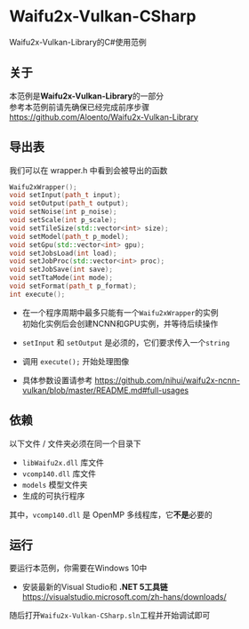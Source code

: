# Waifu2x-Vulkan-CSharp

Waifu2x-Vulkan-Library的C#使用范例

## 关于

本范例是**Waifu2x-Vulkan-Library**的一部分  
参考本范例前请先确保已经完成前序步骤  
https://github.com/Aloento/Waifu2x-Vulkan-Library

## 导出表
我们可以在 wrapper.h 中看到会被导出的函数  
```c++
Waifu2xWrapper();
void setInput(path_t input);
void setOutput(path_t output);
void setNoise(int p_noise);
void setScale(int p_scale);
void setTileSize(std::vector<int> size);
void setModel(path_t p_model);
void setGpu(std::vector<int> gpu);
void setJobsLoad(int load);
void setJobProc(std::vector<int> proc);
void setJobSave(int save);
void setTtaMode(int mode);
void setFormat(path_t p_format);
int execute();
```

* 在一个程序周期中最多只能有一个`Waifu2xWrapper`的实例  
  初始化实例后会创建NCNN和GPU实例，并等待后续操作

* `setInput` 和 `setOutput` 是必须的，它们要求传入一个`string`

* 调用 `execute();` 开始处理图像
  
* 具体参数设置请参考 https://github.com/nihui/waifu2x-ncnn-vulkan/blob/master/README.md#full-usages

## 依赖
以下文件 / 文件夹必须在同一个目录下  
* `libWaifu2x.dll` 库文件  
* `vcomp140.dll` 库文件  
* `models` 模型文件夹  
* 生成的可执行程序  

其中，`vcomp140.dll` 是 OpenMP 多线程库，它**不是**必要的  

## 运行
要运行本范例，你需要在Windows 10中

* 安装最新的Visual Studio和 **.NET 5工具链**  
  https://visualstudio.microsoft.com/zh-hans/downloads/

随后打开`Waifu2x-Vulkan-CSharp.sln`工程并开始调试即可

